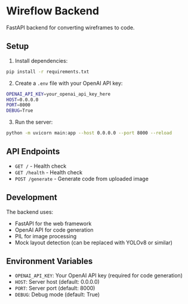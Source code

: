 # Wireflow Backend

FastAPI backend for converting wireframes to code.

## Setup

1. Install dependencies:
```bash
pip install -r requirements.txt
```

2. Create a `.env` file with your OpenAI API key:
```bash
OPENAI_API_KEY=your_openai_api_key_here
HOST=0.0.0.0
PORT=8000
DEBUG=True
```

3. Run the server:
```bash
python -m uvicorn main:app --host 0.0.0.0 --port 8000 --reload
```

## API Endpoints

- `GET /` - Health check
- `GET /health` - Health check
- `POST /generate` - Generate code from uploaded image

## Development

The backend uses:
- FastAPI for the web framework
- OpenAI API for code generation
- PIL for image processing
- Mock layout detection (can be replaced with YOLOv8 or similar)

## Environment Variables

- `OPENAI_API_KEY`: Your OpenAI API key (required for code generation)
- `HOST`: Server host (default: 0.0.0.0)
- `PORT`: Server port (default: 8000)
- `DEBUG`: Debug mode (default: True) 
